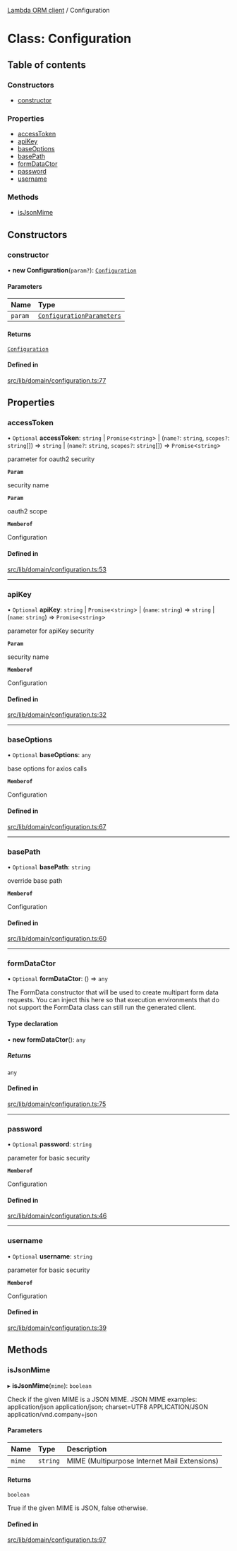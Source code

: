 [Lambda ORM client](../README.md) / Configuration

# Class: Configuration

## Table of contents

### Constructors

- [constructor](Configuration.md#constructor)

### Properties

- [accessToken](Configuration.md#accesstoken)
- [apiKey](Configuration.md#apikey)
- [baseOptions](Configuration.md#baseoptions)
- [basePath](Configuration.md#basepath)
- [formDataCtor](Configuration.md#formdatactor)
- [password](Configuration.md#password)
- [username](Configuration.md#username)

### Methods

- [isJsonMime](Configuration.md#isjsonmime)

## Constructors

### constructor

• **new Configuration**(`param?`): [`Configuration`](Configuration.md)

#### Parameters

| Name | Type |
| :------ | :------ |
| `param` | [`ConfigurationParameters`](../interfaces/ConfigurationParameters.md) |

#### Returns

[`Configuration`](Configuration.md)

#### Defined in

[src/lib/domain/configuration.ts:77](https://github.com/lambda-orm/lambdaorm-client-node/blob/0e0ab25480582c25bf330cef1a7ebb89f605f5a0/src/lib/domain/configuration.ts#L77)

## Properties

### accessToken

• `Optional` **accessToken**: `string` \| `Promise`\<`string`\> \| (`name?`: `string`, `scopes?`: `string`[]) => `string` \| (`name?`: `string`, `scopes?`: `string`[]) => `Promise`\<`string`\>

parameter for oauth2 security

**`Param`**

security name

**`Param`**

oauth2 scope

**`Memberof`**

Configuration

#### Defined in

[src/lib/domain/configuration.ts:53](https://github.com/lambda-orm/lambdaorm-client-node/blob/0e0ab25480582c25bf330cef1a7ebb89f605f5a0/src/lib/domain/configuration.ts#L53)

___

### apiKey

• `Optional` **apiKey**: `string` \| `Promise`\<`string`\> \| (`name`: `string`) => `string` \| (`name`: `string`) => `Promise`\<`string`\>

parameter for apiKey security

**`Param`**

security name

**`Memberof`**

Configuration

#### Defined in

[src/lib/domain/configuration.ts:32](https://github.com/lambda-orm/lambdaorm-client-node/blob/0e0ab25480582c25bf330cef1a7ebb89f605f5a0/src/lib/domain/configuration.ts#L32)

___

### baseOptions

• `Optional` **baseOptions**: `any`

base options for axios calls

**`Memberof`**

Configuration

#### Defined in

[src/lib/domain/configuration.ts:67](https://github.com/lambda-orm/lambdaorm-client-node/blob/0e0ab25480582c25bf330cef1a7ebb89f605f5a0/src/lib/domain/configuration.ts#L67)

___

### basePath

• `Optional` **basePath**: `string`

override base path

**`Memberof`**

Configuration

#### Defined in

[src/lib/domain/configuration.ts:60](https://github.com/lambda-orm/lambdaorm-client-node/blob/0e0ab25480582c25bf330cef1a7ebb89f605f5a0/src/lib/domain/configuration.ts#L60)

___

### formDataCtor

• `Optional` **formDataCtor**: () => `any`

The FormData constructor that will be used to create multipart form data
requests. You can inject this here so that execution environments that
do not support the FormData class can still run the generated client.

#### Type declaration

• **new formDataCtor**(): `any`

##### Returns

`any`

#### Defined in

[src/lib/domain/configuration.ts:75](https://github.com/lambda-orm/lambdaorm-client-node/blob/0e0ab25480582c25bf330cef1a7ebb89f605f5a0/src/lib/domain/configuration.ts#L75)

___

### password

• `Optional` **password**: `string`

parameter for basic security

**`Memberof`**

Configuration

#### Defined in

[src/lib/domain/configuration.ts:46](https://github.com/lambda-orm/lambdaorm-client-node/blob/0e0ab25480582c25bf330cef1a7ebb89f605f5a0/src/lib/domain/configuration.ts#L46)

___

### username

• `Optional` **username**: `string`

parameter for basic security

**`Memberof`**

Configuration

#### Defined in

[src/lib/domain/configuration.ts:39](https://github.com/lambda-orm/lambdaorm-client-node/blob/0e0ab25480582c25bf330cef1a7ebb89f605f5a0/src/lib/domain/configuration.ts#L39)

## Methods

### isJsonMime

▸ **isJsonMime**(`mime`): `boolean`

Check if the given MIME is a JSON MIME.
JSON MIME examples:
  application/json
  application/json; charset=UTF8
  APPLICATION/JSON
  application/vnd.company+json

#### Parameters

| Name | Type | Description |
| :------ | :------ | :------ |
| `mime` | `string` | MIME (Multipurpose Internet Mail Extensions) |

#### Returns

`boolean`

True if the given MIME is JSON, false otherwise.

#### Defined in

[src/lib/domain/configuration.ts:97](https://github.com/lambda-orm/lambdaorm-client-node/blob/0e0ab25480582c25bf330cef1a7ebb89f605f5a0/src/lib/domain/configuration.ts#L97)

